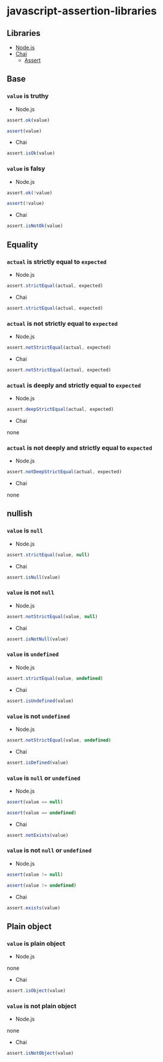 # javascript-assertion-libraries
## Libraries
- [Node.js](https://nodejs.org/api/assert.html)
- [Chai](https://www.chaijs.com/)
  - [Assert](https://www.chaijs.com/guide/styles/#assert)

## Base
### `value` is truthy
- Node.js

```js
assert.ok(value)
```

```js
assert(value)
```

- Chai

```js
assert.isOk(value)
```

### `value` is falsy
- Node.js

```js
assert.ok(!value)
```

```js
assert(!value)
```

- Chai

```js
assert.isNotOk(value)
```

## Equality
### `actual` is strictly equal to `expected`
- Node.js

```js
assert.strictEqual(actual, expected)
```

- Chai

```js
assert.strictEqual(actual, expected)
```

### `actual` is not strictly equal to `expected`
- Node.js

```js
assert.notStrictEqual(actual, expected)
```

- Chai

```js
assert.notStrictEqual(actual, expected)
```

### `actual` is deeply and strictly equal to `expected` 
- Node.js

```js
assert.deepStrictEqual(actual, expected)
```

- Chai

none

### `actual` is not deeply and strictly equal to `expected` 
- Node.js

```js
assert.notDeepStrictEqual(actual, expected)
```

- Chai

none

## nullish
### `value` is `null`
- Node.js

```js
assert.strictEqual(value, null)
```

- Chai

```js
assert.isNull(value)
```

### `value` is  not `null`
- Node.js

```js
assert.notStrictEqual(value, null)
```

- Chai

```js
assert.isNotNull(value)
```

### `value` is `undefined`
- Node.js

```js
assert.strictEqual(value, undefined)
```

- Chai

```js
assert.isUndefined(value)
```

### `value` is  not `undefined`
- Node.js

```js
assert.notStrictEqual(value, undefined)
```

- Chai

```js
assert.isDefined(value)
```

### `value` is `null` or `undefined`
- Node.js

```js
assert(value == null)
```

```js
assert(value == undefined)
```

- Chai

```js
assert.notExists(value)
```

### `value` is not `null` or `undefined`
- Node.js

```js
assert(value != null)
```

```js
assert(value != undefined)
```

- Chai

```js
assert.exists(value)
```

## Plain object
### `value` is plain object
- Node.js

none

- Chai

```js
assert.isObject(value)
```

### `value` is not plain object
- Node.js

none

- Chai

```js
assert.isNotObject(value)
```
